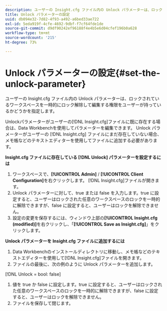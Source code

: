 ```yaml
---
description: ユーザーの Insight.cfg ファイル内の Unlock パラメーターは、ロックされているワークスペースを一時的にロック解除して編集する権限をユーザーが持っているかどうかを指定します。
title: Unlock パラメーターの設定
uuid: db094e32-7d82-4f93-a492-a6bed33ae722
exl-id: 5eda919f-4cfe-4692-9dbf-f7cf64fde1de
source-git-commit: d9df90242ef96188f4e4b5e6d04cfef196b0a628
workflow-type: tm+mt
source-wordcount: '215'
ht-degree: 73%

---
```


# Unlock パラメーターの設定{#set-the-unlock-parameter}

ユーザーの Insight.cfg ファイル内の Unlock パラメーターは、ロックされているワークスペースを一時的にロック解除して編集する権限をユーザーが持っているかどうかを指定します。

Unlockパラメーターがユーザーの[!DNL Insight.cfg]ファイルに既に存在する場合は、Data Workbenchを使用してパラメーターを編集できます。 Unlock パラメーターがユーザーの [!DNL Insight.cfg] ファイルにまだ存在していない場合、メモ帳などのテキストエディターを使用してファイルに追加する必要があります。

**Insight.cfg ファイルに存在している [!DNL Unlock] パラメーターを設定するには**

1. ワークスペースで、**[!UICONTROL Admin]** / **[!UICONTROL Client Configuration]**&#x200B;を右クリックします。 [!DNL Insight.cfg]ファイルが開きます。
1. Unlock パラメーターに対して、true または false を入力します。true に設定すると、ユーザーはロックされた任意のワークスペースのロックを一時的に解除できますが、false に設定すると、ユーザーはロックを解除できません。
1. 設定の変更を保存するには、ウィンドウ上部の&#x200B;**[!UICONTROL Insight.cfg (modified)]**&#x200B;を右クリックし、「**[!UICONTROL Save as Insight.cfg]**」をクリックします。

**Unlock パラメーターを Insight.cfg ファイルに追加するには**

1. Data Workbenchのインストールディレクトリに移動し、メモ帳などのテキストエディターを使用して[!DNL Insight.cfg]ファイルを開きます。
1. ファイルの最後に、次の例のように Unlock パラメーターを追加します。

[!DNL Unlock = bool: false]

1. 値を true か false に設定します。true に設定すると、ユーザーはロックされた任意のワークスペースのロックを一時的に解除できますが、false に設定すると、ユーザーはロックを解除できません。
1. ファイルを保存して閉じます。
